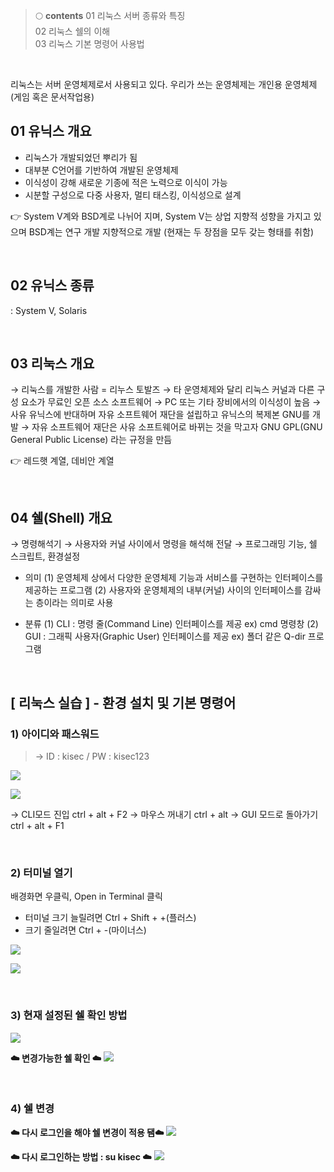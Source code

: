 > 🌕 **contents**
01 리눅스 서버 종류와 특징 <br>
02 리눅스 쉘의 이해 <br>
03 리눅스 기본 명령어 사용법 <br>

<br>

리눅스는 서버 운영체제로서 사용되고 있다. 우리가 쓰는 운영체제는 개인용 운영체제(게임 혹은 문서작업용)

## 01 유닉스 개요
- 리눅스가 개발되었던 뿌리가 됨
- 대부분 C언어를 기반하여 개발된 운영체제
- 이식성이 강해 새로운 기종에 적은 노력으로 이식이 가능
- 시분할 구성으로 다중 사용자, 멀티 태스킹, 이식성으로 설계

👉 System V계와 BSD계로 나뉘어 지며, System V는 상업 지향적 성향을 가지고 있으며 BSD계는 연구 개발 지향적으로 개발 (현재는 두 장점을 모두 갖는 형태를 취함)

<br>

## 02 유닉스 종류
: System V, Solaris

<br>

## 03 리눅스 개요
→ 리눅스를 개발한 사람 = 리누스 토발즈
→ 타 운영체제와 달리 리눅스 커널과 다른 구성 요소가 무료인 오픈 소스 소프트웨어
→ PC 또는 기타 장비에서의 이식성이 높음
→ 사유 유닉스에 반대하며 자유 소프트웨어 재단을 설립하고 유닉스의 복제본 GNU를 개발
→ 자유 소프트웨어 재단은 사유 소프트웨어로 바뀌는 것을 막고자 GNU GPL(GNU General Public License) 라는 규정을 만듬

👉 레드햇 계열, 데비안 계열

<br>

## 04 쉘(Shell) 개요
→ 명령해석기
→ 사용자와 커널 사이에서 명령을 해석해 전달
→ 프로그래밍 기능, 쉘 스크립트, 환경설정

- 의미
(1) 운영체제 상에서 다양한 운영체제 기능과 서비스를 구현하는 인터페이스를 제공하는 프로그램
(2) 사용자와 운영체제의 내부(커널) 사이의 인터페이스를 감싸는 층이라는 의미로 사용
    
- 분류
(1) CLI : 명령 줄(Command Line) 인터페이스를 제공 ex) cmd 명령창
(2) GUI  : 그래픽 사용자(Graphic User) 인터페이스를 제공 ex) 폴더 같은
Q-dir 프로그램
    

<br>

## [ 리눅스 실습 ] - 환경 설치 및 기본 명령어
###  **1) 아이디와 패스워드**
> → ID : kisec / PW : kisec123

![](https://velog.velcdn.com/images/hrnn00/post/ed058783-b44b-42e7-9648-02a529b70aed/image.png)

![](https://velog.velcdn.com/images/hrnn00/post/0ff263ef-e228-4d9a-aa6b-3d72dab40aed/image.png)

→ CLI모드 진입 ctrl + alt + F2
→ 마우스 꺼내기 ctrl + alt
→ GUI 모드로 돌아가기 ctrl + alt + F1

<br>

###  **2) 터미널 열기**

배경화면 우클릭, Open in Terminal 클릭
- 터미널 크기 늘릴려면 Ctrl + Shift + +(플러스)
- 크기 줄일려면 Ctrl + -(마이너스)

![](https://velog.velcdn.com/images/hrnn00/post/8811ad1f-56d3-4d9c-837b-f91edab66243/image.png)

![](https://velog.velcdn.com/images/hrnn00/post/6f9dbb28-39d3-4ed5-a18f-288917d67746/image.png)

<br>

### **3) 현재 설정된 쉘 확인 방법**
![](https://velog.velcdn.com/images/hrnn00/post/bc6983d4-55f3-4198-a2a8-8522801edb1d/image.png)


**☁️ 변경가능한 쉘 확인 ☁️**
![](https://velog.velcdn.com/images/hrnn00/post/58d41705-7e51-4796-a974-e65eb717c708/image.png)

<br>

### **4) 쉘 변경**

**☁️ 다시 로그인을 해야 쉘 변경이 적용 됌☁️**
![](https://velog.velcdn.com/images/hrnn00/post/8ddd8048-2d8c-4772-97ce-6449a6418936/image.png)


**☁️ 다시 로그인하는 방법 : su kisec ☁️**
![](https://velog.velcdn.com/images/hrnn00/post/4470f7a0-d5fe-4bf3-b5b9-8e75c025ae29/image.png)
